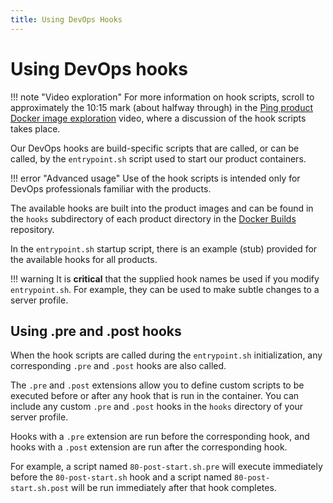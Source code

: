 ```yaml
---
title: Using DevOps Hooks
---
```

# Using DevOps hooks

!!! note "Video exploration"
    For more information on hook scripts, scroll to approximately the 10:15 mark (about halfway through) in the [Ping product Docker image exploration](https://videos.pingidentity.com/detail/videos/devops/video/6314748082112/ping-product-docker-image-exploration) video, where a discussion of the hook scripts takes place.

Our DevOps hooks are build-specific scripts that are called, or can be called, by the `entrypoint.sh` script used to start our product containers.

!!! error "Advanced usage"
    Use of the hook scripts is intended only for DevOps professionals familiar with the products.

The available hooks are built into the product images and can be found in the `hooks` subdirectory of each product directory in the [Docker Builds](https://github.com/pingidentity/pingidentity-docker-builds) repository.

In the `entrypoint.sh` startup script, there is an example (stub) provided for the available hooks for all products.

!!! warning
    It is **critical** that the supplied hook names be used if you modify `entrypoint.sh`. For example, they can be used to make subtle changes to a server profile.

## Using .pre and .post hooks

When the hook scripts are called during the `entrypoint.sh` initialization, any corresponding `.pre` and `.post` hooks are also called.

The `.pre` and `.post` extensions allow you to define custom scripts to be executed before or after any hook that is run in the container. You can include any custom `.pre` and `.post` hooks in the `hooks` directory of your server profile.

Hooks with a `.pre` extension are run before the corresponding hook, and hooks with a `.post` extension are run after the corresponding hook.

For example, a script named `80-post-start.sh.pre` will execute immediately before the `80-post-start.sh` hook and a script named `80-post-start.sh.post` will be run immediately after that hook completes.
